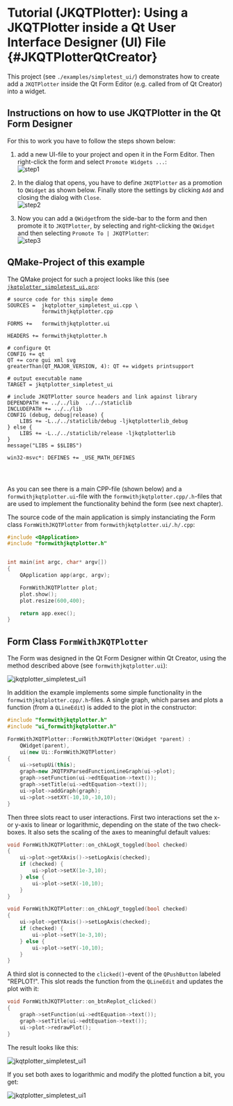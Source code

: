 # Tutorial (JKQTPlotter): Using a JKQTPlotter inside a Qt User Interface Designer (UI) File {#JKQTPlotterQtCreator}
This project (see `./examples/simpletest_ui/`) demonstrates how to create add a `JKQTPlotter` inside the Qt Form Editor (e.g. called from of Qt Creator) into a widget. 

## Instructions on how to use JKQTPlotter in the Qt Form Designer

For this to work you have to follow the steps shown below:

1. add a new UI-file to your project and open it in the Form Editor. Then right-click the form and select `Promote Widgets ...`:<br>
   ![step1](https://raw.githubusercontent.com/jkriege2/JKQTPlotter/master/doc/images/uidesigner_step1.png)

2. In the dialog that opens, you have to define `JKQTPlotter` as a promotion to `QWidget` as shown below. Finally store the settings by clicking `Add` and closing the dialog with `Close`.<br>
   ![step2](https://raw.githubusercontent.com/jkriege2/JKQTPlotter/master/doc/images/uidesigner_step2.png)

3. Now you can add a `QWidget`from the side-bar to the form and then promote it to `JKQTPlotter`, by selecting and right-clicking the `QWidget` and then selecting `Promote To | JKQTPlotter`:<br>
   ![step3](https://raw.githubusercontent.com/jkriege2/JKQTPlotter/master/doc/images/uidesigner_step3.png)
   
   
   
## QMake-Project of this example

The QMake project for such a project looks like this (see [`jkqtplotter_simpletest_ui.pro`](https://github.com/jkriege2/JKQtPlotter/tree/master/examples/simpletest_ui/jkqtplotter_simpletest_ui.pro):
```.qmake
# source code for this simple demo
SOURCES =  jkqtplotter_simpletest_ui.cpp \
           formwithjkqtplotter.cpp

FORMS +=   formwithjkqtplotter.ui

HEADERS += formwithjkqtplotter.h

# configure Qt
CONFIG += qt
QT += core gui xml svg
greaterThan(QT_MAJOR_VERSION, 4): QT += widgets printsupport

# output executable name
TARGET = jkqtplotter_simpletest_ui

# include JKQTPlotter source headers and link against library
DEPENDPATH += ../../lib  ../../staticlib
INCLUDEPATH += ../../lib
CONFIG (debug, debug|release) {
    LIBS += -L../../staticlib/debug -ljkqtplotterlib_debug
} else {
    LIBS += -L../../staticlib/release -ljkqtplotterlib
}
message("LIBS = $$LIBS")

win32-msvc*: DEFINES += _USE_MATH_DEFINES




```

As you can see there is a main CPP-file (shown below) and a `formwithjkqtplotter.ui`-file with the `formwithjkqtplotter.cpp/.h`-files that are used to implement the functionality behind the form (see next chapter).

The source code of the main application is simply instanciating the Form class `FormWithJKQTPlotter` from `formwithjkqtplotter.ui/.h/.cpp`:
```.cpp
#include <QApplication>
#include "formwithjkqtplotter.h"


int main(int argc, char* argv[])
{
    QApplication app(argc, argv);

    FormWithJKQTPlotter plot;
    plot.show();
    plot.resize(600,400);

    return app.exec();
}
```

## Form Class `FormWithJKQTPlotter`

The Form was designed in the Qt Form Designer within Qt Creator, using the method described above (see `formwithjkqtplotter.ui`):

![jkqtplotter_simpletest_ui1](https://raw.githubusercontent.com/jkriege2/JKQtPlotter/master/screenshots/jkqtplotter_simpletest_ui_widget.png)

In addition the example implements some simple functionality in the `formwithjkqtplotter.cpp/.h`-files. A single graph, which parses and plots a function (from a `QLineEdit`) is added to the plot in the constructor:
```.cpp
#include "formwithjkqtplotter.h"
#include "ui_formwithjkqtplotter.h"

FormWithJKQTPlotter::FormWithJKQTPlotter(QWidget *parent) :
    QWidget(parent),
    ui(new Ui::FormWithJKQTPlotter)
{
    ui->setupUi(this);
    graph=new JKQTPXParsedFunctionLineGraph(ui->plot);
    graph->setFunction(ui->edtEquation->text());
    graph->setTitle(ui->edtEquation->text());
    ui->plot->addGraph(graph);
    ui->plot->setXY(-10,10,-10,10);
}
```

Then three slots react to user interactions. First two interactions set the x- or y-axis to linear or logarithmic, depending on the state of the two check-boxes. It also sets the scaling of the axes to meaningful default values:
```.cpp
void FormWithJKQTPlotter::on_chkLogX_toggled(bool checked)
{
    ui->plot->getXAxis()->setLogAxis(checked);
    if (checked) {
        ui->plot->setX(1e-3,10);
    } else {
        ui->plot->setX(-10,10);
    }
}

void FormWithJKQTPlotter::on_chkLogY_toggled(bool checked)
{
    ui->plot->getYAxis()->setLogAxis(checked);
    if (checked) {
        ui->plot->setY(1e-3,10);
    } else {
        ui->plot->setY(-10,10);
    }
}
```

A third slot is connected to the `clicked()`-event of the `QPushButton` labeled "REPLOT!". This slot reads the function from the `QLineEdit` and updates the plot with it:
```.cpp
void FormWithJKQTPlotter::on_btnReplot_clicked()
{
    graph->setFunction(ui->edtEquation->text());
    graph->setTitle(ui->edtEquation->text());
    ui->plot->redrawPlot();
}
```


The result looks like this:

![jkqtplotter_simpletest_ui1](https://raw.githubusercontent.com/jkriege2/JKQtPlotter/master/screenshots/jkqtplotter_simpletest_ui.png)

If you set both axes to logarithmic and modify the plotted function a bit, you get:

![jkqtplotter_simpletest_ui1](https://raw.githubusercontent.com/jkriege2/JKQtPlotter/master/screenshots/jkqtplotter_simpletest_ui_loglog.png)



